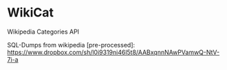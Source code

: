 WikiCat
=======

Wikipedia Categories API

SQL-Dumps from wikipedia [pre-processed]: https://www.dropbox.com/sh/l0i9319ni46l5t8/AABxqnnNAwPVamwQ-NtV-7i-a
